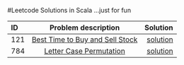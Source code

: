 #Leetcode Solutions in Scala
...just for fun

|  ID   | Problem description                             | Solution |
| :---- | :---------------------------------------------: | -------: |
| 121  | [Best Time to Buy and Sell Stock](https://leetcode.com/problems/best-time-to-buy-and-sell-stock)| [solution](https://github.com/bxiang/leetcode-solution-in-scala/master/src/Problem121.scala) |
| 784  | [Letter Case Permutation](https://leetcode.com/problems/letter-case-permutation)| [solution](https://github.com/bxiang/leetcode-solution-in-scala/master/src/Problem784.scala) |

